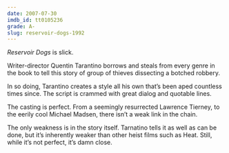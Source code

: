 ```yaml
---
date: 2007-07-30
imdb_id: tt0105236
grade: A-
slug: reservoir-dogs-1992
---
```


_Reservoir Dogs_ is slick.

Writer-director Quentin Tarantino borrows and steals from every genre in the book to tell this story of group of thieves dissecting a botched robbery.

In so doing, Tarantino creates a style all his own that’s been aped countless times since. The script is crammed with great dialog and quotable lines.

The casting is perfect. From a seemingly resurrected Lawrence Tierney, to the eerily cool Michael Madsen, there isn’t a weak link in the chain.

The only weakness is in the story itself. Tarnatino tells it as well as can be done, but it’s inherently weaker than other heist films such as Heat. Still, while it’s not perfect, it’s damn close.

